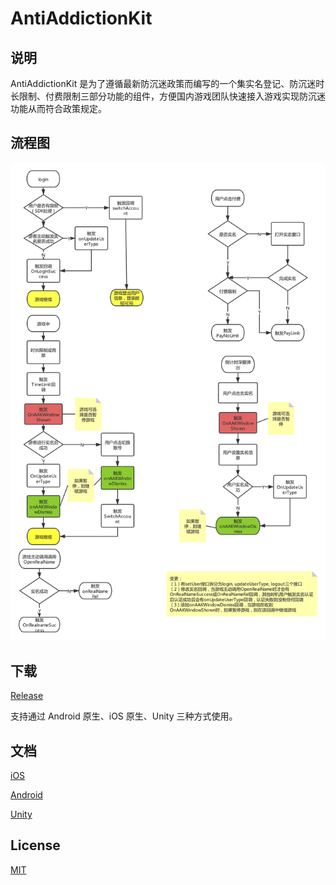 # AntiAddictionKit

## 说明
AntiAddictionKit 是为了遵循最新防沉迷政策而编写的一个集实名登记、防沉迷时长限制、付费限制三部分功能的组件，方便国内游戏团队快速接入游戏实现防沉迷功能从而符合政策规定。

## 流程图

![流程图](/flow.jpg)

## 下载

[Release](https://github.com/xindong/anti-addiction-kit/releases/latest)

支持通过 Android 原生、iOS 原生、Unity 三种方式使用。

## 文档

[iOS](/iOS/README.md)

[Android](/Android/AntiAddictionSdk/AntiAddictionSdk.md)

[Unity](/Unity/AntiAddictionKitUnity/README.md)

## License

[MIT](https://github.com/xindong/anti-addiction-kit//blob/master/LICENSE)
